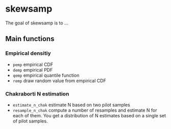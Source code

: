 
# skewsamp

<!-- badges: start -->
<!-- badges: end -->

The goal of skewsamp is to ...

## Main functions

### Empirical densitiy

- `pemp` empirical CDF
- `demp` empirical PDF
- `qemp` empirical quantile function
- `remp` draw random value from empirical CDF

### Chakraborti N estimation

- `estimate_n_chak` estimate N based on two pilot samples
- `resample_n_chak` compute a number of resamples and estimate N for each of them. You get a distribution of N estimates based on a single set of pilot samples.


